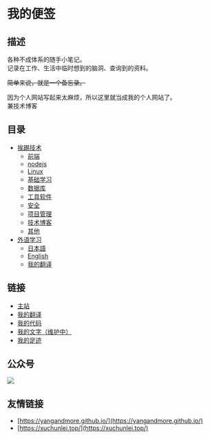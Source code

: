 # 我的便签

## 描述

各种不成体系的随手小笔记。  
记录在工作、生活中临时想到的脑洞、查询到的资料。

~~简单来说，就是一个备忘录。~~

因为个人网站写起来太麻烦，所以这里就当成我的个人网站了。  
兼技术博客

## 目录

* [挨踢技术](./挨踢技术)
	* [前端](./挨踢技术/前端)
	* [nodejs](./挨踢技术/nodejs)
	* [Linux](./挨踢技术/Linux)
	* [基础学习](./挨踢技术/基础学习)
	* [数据库](./挨踢技术/数据库)
	* [工具软件](./挨踢技术/工具软件)
	* [安全](./挨踢技术/安全)
	* [项目管理](./挨踢技术/项目管理)
	* [技术博客](./挨踢技术/技术博客)
	* [其他](./挨踢技术/其他)
* [外语学习](./外语学习)
	* [日本語](./外语学习/日本語)
	* [English](./外语学习/English)
	* [我的翻译](./外语学习/我的翻译)

## 链接

* [主站](http://m.waygc.net)
* [我的翻译](http://translates.waygc.net)
* [我的代码](http://codes.waygc.net)
* [我的文字（维护中）](http://words.waygc.net)
* [我的足迹](http://trails.waygc.net)

## 公众号

![](http://static.waygc.net/imgs/qrcode/wechat.jpg)

## 友情链接
* [https://yangandmore.github.io/](https://yangandmore.github.io/)
* [https://xuchunlei.top/](https://xuchunlei.top/)